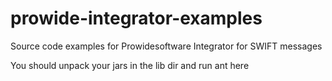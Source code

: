 prowide-integrator-examples
===========================

Source code examples for Prowidesoftware Integrator for SWIFT messages

You should unpack your jars in the lib dir and run ant here
